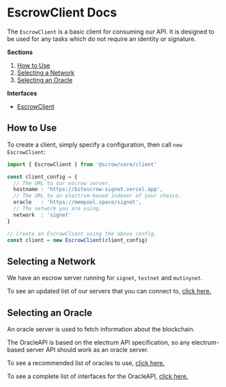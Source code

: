 # EscrowClient Docs

The `EscrowClient` is a basic client for consuming our API. It is designed to be used for any tasks which do not require an identity or signature.

**Sections**

1. [How to Use](#how-to-use)
2. [Selecting a Network](#selecting-a-network)
3. [Selecting an Oracle](#selecting-an-oracle)

**Interfaces**

- [EscrowClient](./class/client.md)

## How to Use

To create a client, simply specify a configuration, then call `new EscrowClient`:

```ts
import { EscrowClient } from '@scrow/core/client'

const client_config = {
  // The URL to our escrow server.
  hostname : 'https://bitescrow-signet.vercel.app',
  // The URL to an electrum-based indexer of your choice.
  oracle   : 'https://mempool.space/signet',
  // The network you are using.
  network  : 'signet'
}

// Create an EscrowClient using the above config.
const client = new EscrowClient(client_config)
```

## Selecting a Network

We have an escrow server running for `signet`, `testnet` and `mutinynet`.

To see an updated list of our servers that you can connect to, [click here.](../demo/00_demo_config.ts)

## Selecting an Oracle

An oracle server is used to fetch information about the blockchain.

The OracleAPI is based on the electrum API specification, so any electrum-based server API should work as an oracle server.

To see a recommended list of oracles to use, [click here.](../demo/00_demo_config.ts)

To see a complete list of interfaces for the OracleAPI, [click here.](../src/types/oracle.ts)
